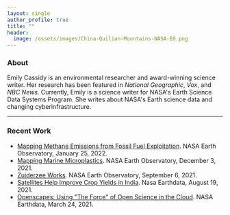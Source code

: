 ```yaml
---
layout: single
author_profile: true
title: ""
header:
  image: /assets/images/China-Quilian-Mountains-NASA-EO.png
---
```


### About
Emily Cassidy is an environmental researcher and award-winning science writer. Her research has been featured in _National Geographic_, _Vox_, and _NBC News_. 
Currently, Emily is a science writer for NASA's Earth Science Data Systems Program. She writes about NASA's Earth science data and changing cyberinfrastructure. 

---
### Recent Work 

- [Mapping Methane Emissions from Fossil Fuel Exploitation](https://earthobservatory.nasa.gov/images/149374/mapping-methane-emissions-from-fossil-fuel-exploitation). NASA Earth Observatory, January 25, 2022.
- [Mapping Marine Microplastics](https://earthobservatory.nasa.gov/images/149163/mapping-marine-microplastics). NASA Earth Observatory, December 3, 2021.
- [Zuiderzee Works](https://earthobservatory.nasa.gov/images/148799/zuiderzee-works). NASA Earth Observatory, September 6, 2021. 
- [Satellites Help Improve Crop Yields in India](https://earthdata.nasa.gov/learn/articles/crop-yields-india). Nasa Earthdata, August 19, 2021.
- [Openscapes: Using "The Force" of Open Science in the Cloud](https://earthdata.nasa.gov/learn/articles/openscapes). NASA Earthdata, March 24, 2021.





[cims]: https://caos.cims.nyu.edu/
[nyu]: https://cims.nyu.edu/
[gfdi]: https://gfdi.fsu.edu/
[bits]: https://www.bits-pilani.ac.in/Goa/


